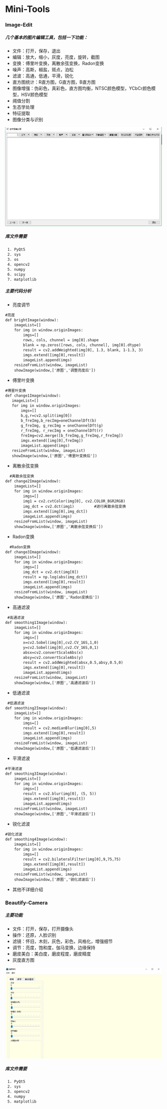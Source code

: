 # Mini-Tools

### Image-Edit

##### 几个基本的图片编辑工具，包括一下功能：

+ 文件：打开，保存，退出
+ 编辑：放大，缩小，灰度，亮度，旋转，截图
+ 变换：傅里叶变换，离散余弦变换，Radon变换
+ 噪声：高斯，椒盐，斑点，泊松
+ 滤波：高通，低通，平滑，锐化
+ 直方图统计：R直方图，G直方图，B直方图
+ 图像增强：伪彩色，真彩色，直方图均衡，NTSC颜色模型，YCbCr颜色模型，HSV颜色模型
+ 阈值分割
+ 生态学处理
+ 特征提取
+ 图像分类与识别

![Image-Edit](show1.jpg)

##### 库文件需要
```
 1. PyQt5
 2. sys
 3. os
 4. opencv2
 5. numpy
 6. scipy
 7. matplotlib
 ```
##### 主要代码分析
+ 亮度调节
```
#亮度
def brightImage(window):
    imageList=[]
    for img in window.originImages:
        imgs=[]   
        rows, cols, chunnel = img[0].shape
        blank = np.zeros([rows, cols, chunnel], img[0].dtype)   
        result = cv2.addWeighted(img[0], 1.3, blank, 1-1.3, 3)
        imgs.extend([img[0],result])
        imageList.append(imgs)
    resizeFromList(window, imageList)
    showImage(window,['原图','调整亮度后'])
 ```
+ 傅里叶变换
 ```
 #傅里叶变换
def change1Image(window):
    imageList=[]
    for img in window.originImages:
        imgs=[]
        b,g,r=cv2.split(img[0])
        b_freImg,b_recImg=oneChannelDft(b)
        g_freImg, g_recImg = oneChannelDft(g)
        r_freImg, r_recImg = oneChannelDft(r)
        freImg=cv2.merge([b_freImg,g_freImg,r_freImg])
        imgs.extend([img[0],freImg])
        imageList.append(imgs)
    resizeFromList(window, imageList)
    showImage(window,['原图','傅里叶变换后'])
  ```
+ 离散余弦变换
```
  #离散余弦变换
def change2Image(window):
    imageList=[]
    for img in window.originImages:
        imgs=[]
        img1 = cv2.cvtColor(img[0], cv2.COLOR_BGR2RGB)
        img_dct = cv2.dct(img1)         #进行离散余弦变换
        imgs.extend([img[0],img_dct])
        imageList.append(imgs)
    resizeFromList(window, imageList)
    showImage(window,['原图','离散余弦变换后'])
```
+ Radon变换
```
  #Radon变换
def change3Image(window):
    imageList=[]
    for img in window.originImages:
        imgs=[]
        img_dct = cv2.dct(img[0])         
        result = np.log(abs(img_dct)) 
        imgs.extend([img[0],result])
        imageList.append(imgs)
    resizeFromList(window, imageList)
    showImage(window,['原图','Radon变换后'])
```
+ 高通滤波
```
 #高通滤波
def smoothing1Image(window):
    imageList=[]
    for img in window.originImages:
        imgs=[]
        x=cv2.Sobel(img[0],cv2.CV_16S,1,0)
        y=cv2.Sobel(img[0],cv2.CV_16S,0,1)
        absx=cv2.convertScaleAbs(x)
        absy=cv2.convertScaleAbs(y)
        result = cv2.addWeighted(absx,0.5,absy,0.5,0)
        imgs.extend([img[0],result])
        imageList.append(imgs)
    resizeFromList(window, imageList)
    showImage(window,['原图','高通滤波后'])
```
 + 低通滤波
```
 #低通滤波
def smoothing2Image(window):
    imageList=[]
    for img in window.originImages:
        imgs=[]
        result = cv2.medianBlur(img[0],5)
        imgs.extend([img[0],result])
        imageList.append(imgs)
    resizeFromList(window, imageList)
    showImage(window,['原图','低通滤波后'])
```
+ 平滑滤波
```
#平滑滤波
def smoothing3Image(window):
    imageList=[]
    for img in window.originImages:
        imgs=[]
        result = cv2.blur(img[0], (5, 5))
        imgs.extend([img[0],result])
        imageList.append(imgs)
    resizeFromList(window, imageList)
    showImage(window,['原图','平滑滤波后'])
```
+ 锐化滤波
```
#锐化滤波
def smoothing4Image(window):
    imageList=[]
    for img in window.originImages:
        imgs=[]
        result = cv2.bilateralFilter(img[0],9,75,75)
        imgs.extend([img[0],result])
        imageList.append(imgs)
    resizeFromList(window, imageList)
    showImage(window,['原图','锐化滤波后'])
```
+ 其他不详细介绍

### Beautify-Camera

##### 主要功能

+ 文件：打开，保存，打开摄像头
+ 操作：还原，人脸识别
+ 滤镜：怀旧，木刻，灰色，彩色，风格化，增强细节
+ 调节：亮度，饱和度，伽马变换，边缘保持
+ 磨皮美白：美白度，磨皮程度，磨皮精度
+ 灰度直方图

![Beautify-Camera](show2.jpg)

##### 库文件需要
```
 1. PyQt5
 2. sys
 3. opencv2
 4. numpy
 5. matplotlib
```

